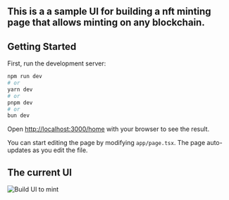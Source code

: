 ## This is a a sample UI for building a nft minting page that allows minting on any blockchain.

## Getting Started

First, run the development server:

```bash
npm run dev
# or
yarn dev
# or
pnpm dev
# or
bun dev
```

Open [http://localhost:3000/home](http://localhost:3000/home) with your browser to see the result.

You can start editing the page by modifying `app/page.tsx`. The page auto-updates as you edit the file.


## The current UI

![Build UI to mint](https://github.com/AnmolSirola/NFT-Minting/assets/95535448/01ee0ad4-01fc-40e1-9bbd-57e60384fc1f)

